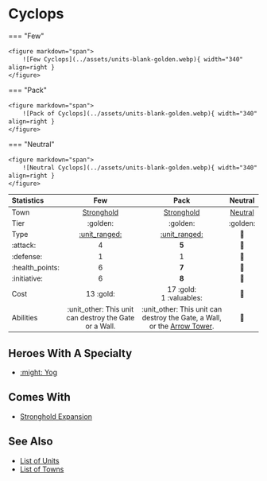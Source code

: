 # Cyclops

=== "Few"

    <figure markdown="span">
        ![Few Cyclops](../assets/units-blank-golden.webp){ width="340" align=right }
    </figure>

=== "Pack"

    <figure markdown="span">
        ![Pack of Cyclops](../assets/units-blank-golden.webp){ width="340" align=right }
    </figure>

=== "Neutral"

    <figure markdown="span">
        ![Neutral Cyclops](../assets/units-blank-golden.webp){ width="340" align=right }
    </figure>


| Statistics | Few | Pack | Neutral |
| :--- | :---: | :---: | :---: |
| Town | [Stronghold](../towns/stronghold.md) | [Stronghold](../towns/stronghold.md) | [Neutral](../towns/neutral.md) |
| Tier | :golden: | :golden: | :golden: |
| Type | [:unit_ranged:](../keywords/ranged_unit.md) | [:unit_ranged:](../keywords/ranged_unit.md) | 🚧 |
| :attack: | 4 | **5** | 🚧 |
| :defense: | 1 | 1 | 🚧 |
| :health_points: | 6 | **7** | 🚧 |
| :initiative: | 6 | **8** | 🚧 |
| Cost | 13 :gold: | 17 :gold:<br>1 :valuables: | 🚧 |
| Abilities | :unit_other: This unit can destroy the Gate or a Wall. | :unit_other: This unit can destroy the Gate, a Wall, or the [Arrow Tower](arrow_tower.md). | 🚧 |


## Heroes With A Specialty

- [:might: Yog](../heroes/yog.md#specialty)


## Comes With

- [Stronghold Expansion](../content/stronghold_expansion.md)


## See Also

- [List of Units](index.md)
- [List of Towns](../towns/index.md)